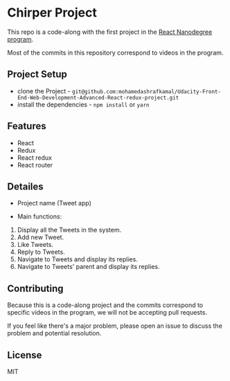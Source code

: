 # Chirper Project

This repo is a code-along with the first project in the [React Nanodegree program](https://www.udacity.com/course/react-nanodegree--nd019).

Most of the commits in this repository correspond to videos in the program.

## Project Setup

- clone the Project - `git@github.com:mohamedashrafkamal/Udacity-Front-End-Web-Development-Advanced-React-redux-project.git`
- install the dependencies - `npm install` or `yarn`

## Features

- React
- Redux
- React redux
- React router

## Detailes

- Project name (Tweet app)

- Main functions:
1. Display all the Tweets in the system.
2. Add new Tweet.
3. Like Tweets.
4. Reply to Tweets.
5. Navigate to Tweets and display its replies.
6. Navigate to Tweets' parent and display its replies.

## Contributing

Because this is a code-along project and the commits correspond to specific videos in the program, we will not be accepting pull requests.

If you feel like there's a major problem, please open an issue to discuss the problem and potential resolution.

## License

MIT
